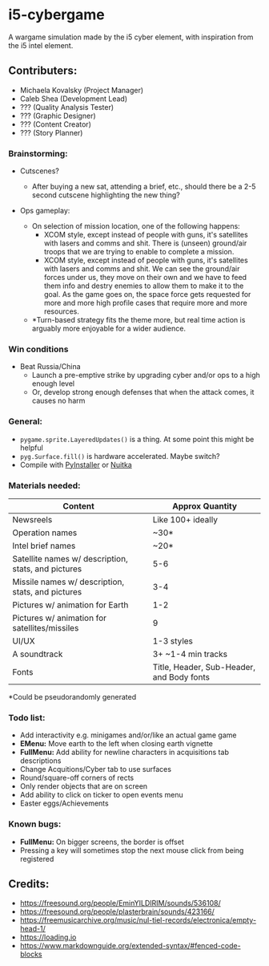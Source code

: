 # i5-cybergame
A wargame simulation made by the i5 cyber element, with inspiration from the i5 intel element.

## Contributers:
- Michaela Kovalsky (Project Manager)
- Caleb Shea (Development Lead)
- ??? (Quality Analysis Tester)
- ??? (Graphic Designer)
- ??? (Content Creator)
- ??? (Story Planner)

### Brainstorming:
- Cutscenes?
  - After buying a new sat, attending a brief, etc., should there be a 2-5 second cutscene highlighting the new thing?

- Ops gameplay:
  - On selection of mission location, one of the following happens:
    - XCOM style, except instead of people with guns, it's satellites with lasers and comms and shit. There is (unseen) ground/air troops that we are trying to enable to complete a mission.
    - XCOM style, except instead of people with guns, it's satellites with lasers and comms and shit. We can see the ground/air forces under us, they move on their own and we have to feed them info and destry enemies to allow them to make it to the goal. As the game goes on, the space force gets requested for more and more high profile cases that require more and more resources.
  - *Turn-based strategy fits the theme more, but real time action is arguably more enjoyable for a wider audience.

### Win conditions
- Beat Russia/China
  - Launch a pre-emptive strike by upgrading cyber and/or ops to a high enough level
  - Or, develop strong enough defenses that when the attack comes, it causes no harm

### General:
- `pygame.sprite.LayeredUpdates()` is a thing. At some point this might be helpful
- `pyg.Surface.fill()` is hardware accelerated. Maybe switch?
- Compile with [PyInstaller](https://pyinstaller.org/en/stable/) or [Nuitka](https://nuitka.net/doc/user-manual.html)

### Materials needed:
|Content|Approx Quantity|
|-----|-----|
|Newsreels|Like 100+ ideally|
|Operation names|~30*|
|Intel brief names|~20*|
|Satellite names w/ description, stats, and pictures|5-6|
|Missile names w/ description, stats, and pictures|3-4|
|Pictures w/ animation for Earth|1-2|
|Pictures w/ animation for satellites/missiles|9|
|UI/UX|1-3 styles|
|A soundtrack|3+ ~1-4 min tracks|
|Fonts|Title, Header, Sub-Header, and Body fonts|

*Could be pseudorandomly generated

### Todo list:
- Add interactivity e.g. minigames and/or/like an actual game game
- __EMenu:__ Move earth to the left when closing earth vignette
- __FullMenu:__ Add ability for newline characters in acquisitions tab descriptions
- Change Acquitions/Cyber tab to use surfaces
- Round/square-off corners of rects
- Only render objects that are on screen
- Add ability to click on ticker to open events menu
- Easter eggs/Achievements

### Known bugs:
- __FullMenu:__ On bigger screens, the border is offset
- Pressing a key will sometimes stop the next mouse click from being registered

## Credits:
- https://freesound.org/people/EminYILDIRIM/sounds/536108/
- https://freesound.org/people/plasterbrain/sounds/423166/
- https://freemusicarchive.org/music/nul-tiel-records/electronica/empty-head-1/
- https://loading.io
- https://www.markdownguide.org/extended-syntax/#fenced-code-blocks

